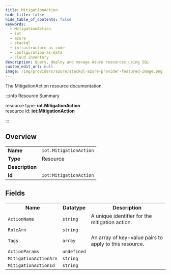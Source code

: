 ```yaml
---
title: MitigationAction
hide_title: false
hide_table_of_contents: false
keywords:
  - MitigationAction
  - iot
  - azure
  - stackql
  - infrastructure-as-code
  - configuration-as-data
  - cloud inventory
description: Query, deploy and manage Azure resources using SQL
custom_edit_url: null
image: /img/providers/azure/stackql-azure-provider-featured-image.png
---
```

The MitigationAction resource documentation.

:::info Resource Summary

<div class="row">
<div class="providerDocColumn">
<span>resource type:&nbsp;<b>iot.MitigationAction</b></span><br />
<span>resource id:&nbsp;<b>iot:MitigationAction</b></span><br />
</div>
</div>

:::

## Overview
<table><tbody>
<tr><td><b>Name</b></td><td><code>iot.MitigationAction</code></td></tr>
<tr><td><b>Type</b></td><td>Resource</td></tr>
<tr><td><b>Description</b></td><td></td></tr>
<tr><td><b>Id</b></td><td><code>iot:MitigationAction</code></td></tr>
</tbody></table>

## Fields
<table><tbody>
<tr><th>Name</th><th>Datatype</th><th>Description</th></tr>
<tr><td><code>ActionName</code></td><td><code>string</code></td><td>A unique identifier for the mitigation action.</td></tr><tr><td><code>RoleArn</code></td><td><code>string</code></td><td></td></tr><tr><td><code>Tags</code></td><td><code>array</code></td><td>An array of key-value pairs to apply to this resource.</td></tr><tr><td><code>ActionParams</code></td><td><code>undefined</code></td><td></td></tr><tr><td><code>MitigationActionArn</code></td><td><code>string</code></td><td></td></tr><tr><td><code>MitigationActionId</code></td><td><code>string</code></td><td></td></tr>
</tbody></table>